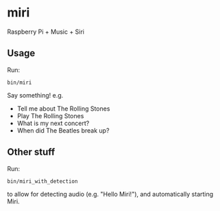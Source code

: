 miri
====

Raspberry Pi + Music + Siri

## Usage

Run:

    bin/miri

Say something! e.g.

* Tell me about The Rolling Stones
* Play The Rolling Stones
* What is my next concert?
* When did The Beatles break up?


## Other stuff

Run:

    bin/miri_with_detection

to allow for detecting audio (e.g. "Hello Miri!"),
and automatically starting Miri.
